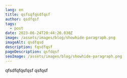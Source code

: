 ```yaml
---
lang: en
title: qsfsqfqsdfqsf
author: qsdfqsf
tags:
  - post
date: 2023-06-24T20:44:26.030Z
image: /assets/images/blog/showhide-paragraph.png
imageAlt: qsdfqsd
description: fqsdfqsf
pageDescription: qsfdqsf
seoImage: /assets/images/blog/showhide-paragraph.png
---
```

q﻿fsdfqfqsfqsf qsfqsf